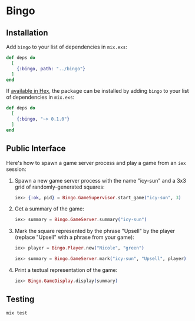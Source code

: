 # Bingo

## Installation

Add `bingo` to your list of dependencies in `mix.exs`:

```elixir
def deps do
  [
    {:bingo, path: "../bingo"}
  ]
end
```

If [available in Hex](https://hex.pm/docs/publish), the package can be installed by adding `bingo` to your list of dependencies in `mix.exs`:

```elixir
def deps do
  [
    {:bingo, "~> 0.1.0"}
  ]
end
```

## Public Interface

Here's how to spawn a game server process and play a game from an `iex` session:

1. Spawn a new game server process with the name "icy-sun" and a 3x3 grid of randomly-generated squares:

    ```elixir
    iex> {:ok, pid} = Bingo.GameSupervisor.start_game("icy-sun", 3)
    ```

2. Get a summary of the game:

    ```elixir
    iex> summary = Bingo.GameServer.summary("icy-sun")
    ```

3. Mark the square represented by the phrase "Upsell" by the player (replace "Upsell" with a phrase from your game):

    ```elixir
    iex> player = Bingo.Player.new("Nicole", "green")

    iex> summary = Bingo.GameServer.mark("icy-sun", "Upsell", player)
    ```

4. Print a textual representation of the game:

    ```elixir
    iex> Bingo.GameDisplay.display(summary)
    ```

## Testing

```shell
mix test
```